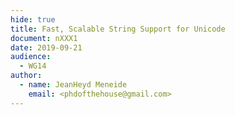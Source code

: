 ```yaml
---
hide: true
title: Fast, Scalable String Support for Unicode
document: nXXX1
date: 2019-09-21
audience:
  - WG14
author:
  - name: JeanHeyd Meneide
    email: <phdofthehouse@gmail.com>
---
```


